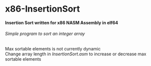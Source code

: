 # x86-InsertionSort

#### Insertion Sort written for x86 NASM Assembly in elf64 

###### Simple program to sort an integer array 

Max sortable elements is not currently dynamic<br/> 
Change array length in *InsertionSort.asm* to increase or decrease max sortable elements
